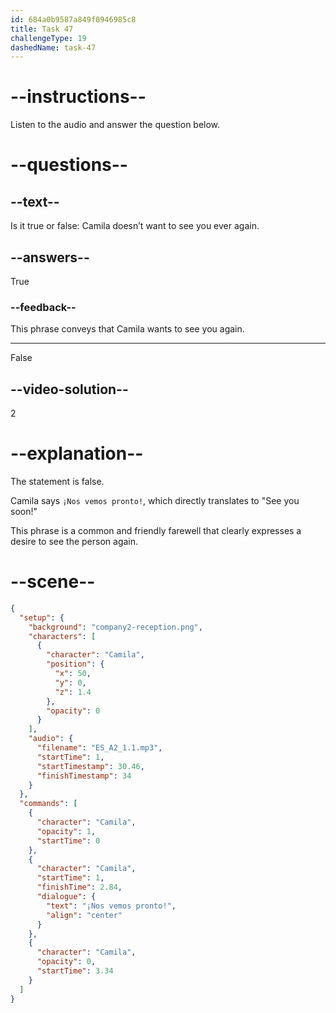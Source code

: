 ```yaml
---
id: 684a0b9587a849f0946985c8
title: Task 47
challengeType: 19
dashedName: task-47
---
```


<!-- (Audio) Camila: ¡Nos vemos pronto! -->

# --instructions--

Listen to the audio and answer the question below.

# --questions--

## --text--

Is it true or false: Camila doesn’t want to see you ever again.

## --answers--

True

### --feedback--

This phrase conveys that Camila wants to see you again.

---

False

## --video-solution--

2

# --explanation--

The statement is false. 

Camila says `¡Nos vemos pronto!`, which directly translates to "See you soon!" 

This phrase is a common and friendly farewell that clearly expresses a desire to see the person again.

# --scene--

```json
{
  "setup": {
    "background": "company2-reception.png",
    "characters": [
      {
        "character": "Camila",
        "position": {
          "x": 50,
          "y": 0,
          "z": 1.4
        },
        "opacity": 0
      }
    ],
    "audio": {
      "filename": "ES_A2_1.1.mp3",
      "startTime": 1,
      "startTimestamp": 30.46,
      "finishTimestamp": 34
    }
  },
  "commands": [
    {
      "character": "Camila",
      "opacity": 1,
      "startTime": 0
    },
    {
      "character": "Camila",
      "startTime": 1,
      "finishTime": 2.84,
      "dialogue": {
        "text": "¡Nos vemos pronto!",
        "align": "center"
      }
    },
    {
      "character": "Camila",
      "opacity": 0,
      "startTime": 3.34
    }
  ]
}
```
